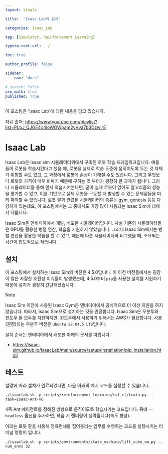 ```yaml
---
layout: single

title:  "Isaac Lab의 설치"

categories: Isaac_Lab

tag: [Simulator, Reinforcement Learning]

typora-root-url: ../

toc: true

author_profile: false

sidebar:
    nav: "docs"

# search: false
use_math: true
published: True
---
```






이 포스팅은 'Isaac Lab'에 대한 내용을 담고 있습니다.



자료 출처: <https://www.youtube.com/playlist?list=PLbJ_QJGE4c4ioWGWpam2yVva7b3DzwlrE>









# Isaac Lab

Isaac Lab은 Isaac sim 시뮬레이터위에서 구축된 로봇 학습 프레임워크입니다. 예를 들어 로봇을 학습시킨다고 했을 때, 로봇을 실제로 학습 도중에 움직이도록 두는 것 자체가 위험할 수도 있고, 그 과정에서 로봇에 손상이 가해질 수도 있습니다. 그리고 무엇보다 로봇의 가격이 매우 비싸기 때문에 구하는 것 부터가 굉장히 큰 과제가 됩니다. 그러나 시뮬레이터를 통해 먼저 학습시켜본다면, 굳이 실제 로봇이 없어도 알고리즘의 성능을 평가할 수 있고, 이를 기반으로 실제 로봇을 구동할 때 발생할 수 있는 문제점들을 미리 파악할 수 있습니다. 로봇 팔과 관련된 시뮬레이터의 종류는 gym, genesis 등등 다양하게 있는데요, 이 포스팅에서는 그 중에서도 가장 많이 사용되는 Isaac Sim에 대해서 다룹니다.

Isaac Sim은 엔비디아에서 개발, 배포한 시뮬레이터입니다. 사실 기존의 시뮬레이터들은 GPU를 활용한 병렬 연산, 학습을 지원하지 않았습니다. 그러나 Isaac Sim에서는 병렬 연산을 활용한 학습을 할 수 있고, 때문에 다른 시뮬레이터와 비교했을 때, 소요되는 시간이 압도적으로 적습니다.







## 설치

이 포스팅에서 설치하는 Issac Sim의 버전은 4.5.0입니다. 이 이전 버전들에서는 굉장이 많은 자잘한 호환성 이슈들이 발생했는데, 4.5.0부터 `pip`를 사용한 설치를 지원하기 때문에 설치가 굉장히 간단해졌습니다.



> [!NOTE]
>
> Isaac Sim 이전에 사용된 Isaac Gym은 엔비디아에서 공식적으로 더 이상 지원을 하지 않습니다. 따라서, Isaac Sim으로 설치하는 것을 권장합니다. Isaac Sim은 우분투와 윈도우 둘 모두를 지원하지만, 윈도우에서 사용하기 위해서는 AWS가 필요합니다. 사용(권장)되는 우분투 버전은 `Ubuntu 22.04.5 LTS`입니다.



설치 순서는 엔비디아에서 배포한 아래의 문서를 따릅니다.

- <https://isaac-sim.github.io/IsaacLab/main/source/setup/installation/pip_installation.html>







## 테스트

설명에 따라 설치가 완료되었다면, 다음 아래의 예시 코드를 실행할 수 있습니다.

```
./isaaclab.sh -p scripts/reinforcement_learning/rsl_rl/train.py --task=Isaac-Ant-v0
```



4족 Ant 에이전트를 정해진 방향으로 움직이도록 학습시키는 코드입니다. 뒤에 `--headless` 옵션을 추가하면, 학습 시 렌더링이 생략됩니다(속도 향상).



아래는 로봇 팔을 사용해 정육면체를 집어올리는 업무를 수행하는 코드를 실행시키는  터미널 명령어 입니다.

```
./isaaclab.sh -p scripts/environments/state_machine/lift_cube_sm.py --num_envs 32

```



















